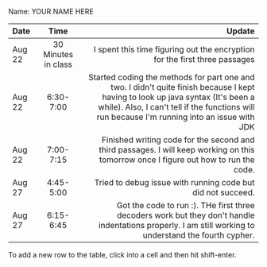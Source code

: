 Name: YOUR NAME HERE

| Date   |        Time         |                                                                                                                                                                                                                           Update |
|:-------|:-------------------:|---------------------------------------------------------------------------------------------------------------------------------------------------------------------------------------------------------------------------------:|
| Aug 22 | 30 Minutes in class |                                                                                                                                                       I spent this time figuring out the encryption for the first three passages |
| Aug 22 |      6:30-7:00      | Started coding the methods for part one and two. I didn't quite finish because I kept having to look up java syntax (It's been a while). Also, I can't tell if the functions will run because I'm running into an issue with JDK |
| Aug 22 |      7:00-7:15      |                                                                                             Finished writing code for the second and third passages. I will keep working on this tomorrow once I figure out how to run the code. |
| Aug 27 |      4:45-5:00      |                                                                                                                                                                      Tried to debug issue with running code but did not succeed. |
| Aug 27 |      6:15-6:45      |                                                                           Got the code to run :). THe first three decoders work but they don't handle indentations properly. I am still working to understand the fourth cypher. |


To add a new row to the table, click into a cell and then hit shift-enter.
